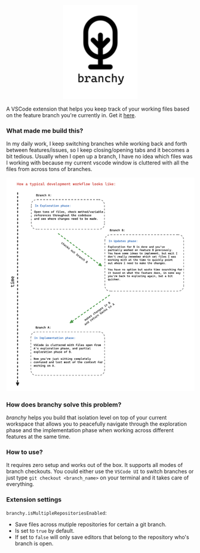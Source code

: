 <p align="center">
    <img src="assets/readme-logo.png" width=200>
</p>

A VSCode extension that helps you keep track of your working files based on the feature branch you're currently in. Get it [here](https://marketplace.visualstudio.com/items?itemName=gaganganapathyas.branchy).

### What made me build this?

In my daily work, I keep switching branches while working back and forth between features/issues, so I keep closing/opening tabs and it becomes a bit tedious. Usually when I open up a branch, I have no idea which files was I working with because my current vscode window is cluttered with all the files from across tons of branches.

![workflow](assets/workflow.png)

### How does branchy solve this problem?

*branchy* helps you build that isolation level on top of your current workspace that allows you to
peacefully navigate through the exploration phase and the implementation phase when working 
across different features at the same time.

### How to use?

It requires zero setup and works out of the box. It supports all modes of branch checkouts. 
You could either use the `VSCode UI` to switch branches or just type `git checkout <branch_name>` on your terminal 
and it takes care of everything.

### Extension settings

`branchy.isMultipleRepositoriesEnabled`: 

- Save files across mutiple repositories for certain a git branch.
- Is set to `true` by default.
- If set to `false` will only save editors that belong to the repository who's branch is open.